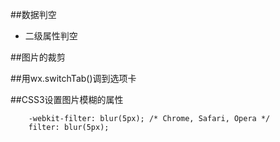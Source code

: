 ##数据判空

- 二级属性判空


##图片的裁剪



##用wx.switchTab()调到选项卡



##CSS3设置图片模糊的属性

```
    -webkit-filter: blur(5px); /* Chrome, Safari, Opera */
    filter: blur(5px);
```